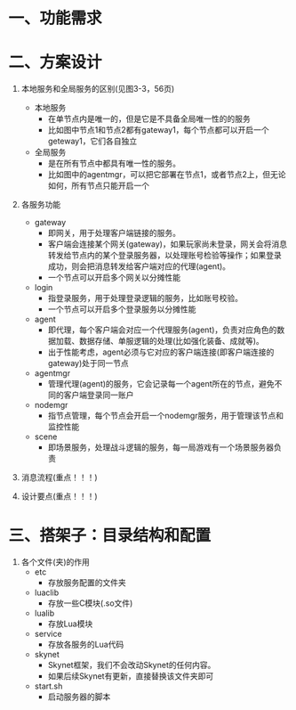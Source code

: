 # 一、功能需求

# 二、方案设计
1. 本地服务和全局服务的区别(见图3-3，56页)
	+ 本地服务
		+ 在单节点内是唯一的，但是它是不具备全局唯一性的的服务
		+ 比如图中节点1和节点2都有gateway1，每个节点都可以开启一个geteway1，它们各自独立
	+ 全局服务
		+ 是在所有节点中都具有唯一性的服务。
		+ 比如图中的agentmgr，可以把它部署在节点1，或者节点2上，但无论如何，所有节点只能开启一个

2. 各服务功能
	+ gateway
		+ 即网关，用于处理客户端链接的服务。
		+ 客户端会连接某个网关(gateway)，如果玩家尚未登录，网关会将消息转发给节点内的某个登录服务器，以处理账号检验等操作；如果登录成功，则会把消息转发给客户端对应的代理(agent)。
		+ 一个节点可以开启多个网关以分摊性能
	+ login
		+ 指登录服务，用于处理登录逻辑的服务，比如账号校验。
		+ 一个节点可以开启多个登录服务以分摊性能
	+ agent
		+ 即代理，每个客户端会对应一个代理服务(agent)，负责对应角色的数据加载、数据存储、单服逻辑的处理(比如强化装备、成就等)。
		+ 出于性能考虑，agent必须与它对应的客户端连接(即客户端连接的gateway)处于同一节点
	+ agentmgr
		+ 管理代理(agent)的服务，它会记录每一个agent所在的节点，避免不同的客户端登录同一账户
	+ nodemgr
		+ 指节点管理，每个节点会开启一个nodemgr服务，用于管理该节点和监控性能
	+ scene
		+ 即场景服务，处理战斗逻辑的服务，每一局游戏有一个场景服务器负责

3. 消息流程(重点！！！)

4. 设计要点(重点！！！)


# 三、搭架子：目录结构和配置
1. 各个文件(夹)的作用
	+ etc
		+ 存放服务配置的文件夹
	+ luaclib
		+ 存放一些C模块(.so文件)
	+ lualib
		+ 存放Lua模块
	+ service
		+ 存放各服务的Lua代码
	+ skynet
		+ Skynet框架，我们不会改动Skynet的任何内容。
		+ 如果后续Skynet有更新，直接替换该文件夹即可
	+ start.sh
		+ 启动服务器的脚本

